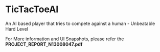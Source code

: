 # TicTacToeAI
An AI based player that tries to compete against a human - Unbeatable Hard Level

For More information and UI Snapshots, please refer the <b>PROJECT_REPORT_N13008047.pdf</b>

